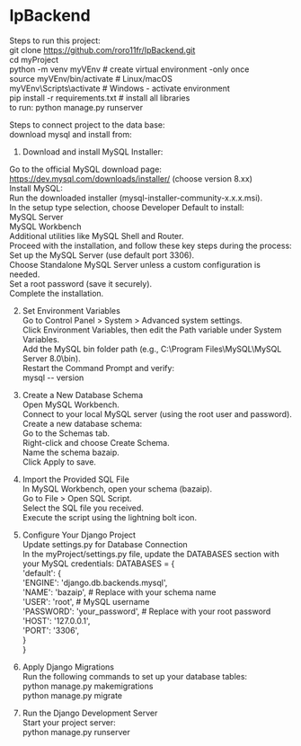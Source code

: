 # IpBackend  
Steps to run this project:  
git clone https://github.com/roro11fr/IpBackend.git  
cd myProject  
python -m venv myVEnv # create virtual environment -only once  
source myVEnv/bin/activate  # Linux/macOS  
myVEnv\Scripts\activate     # Windows - activate environment  
pip install -r requirements.txt # install all libraries  
to run: python manage.py runserver  

Steps to connect project to the data base:   
download mysql and install from:  
1. Download and install MySQL Installer:  
  
Go to the official MySQL download page:  
https://dev.mysql.com/downloads/installer/ (choose version 8.xx)  
Install MySQL:  
Run the downloaded installer (mysql-installer-community-x.x.x.msi).  
In the setup type selection, choose Developer Default to install:  
MySQL Server  
MySQL Workbench  
Additional utilities like MySQL Shell and Router.  
Proceed with the installation, and follow these key steps during the process:  
Set up the MySQL Server (use default port 3306).  
Choose Standalone MySQL Server unless a custom configuration is needed.  
Set a root password (save it securely).  
Complete the installation. 

2. Set Environment Variables  
Go to Control Panel > System > Advanced system settings.  
Click Environment Variables, then edit the Path variable under System Variables.  
Add the MySQL bin folder path (e.g., C:\Program Files\MySQL\MySQL Server 8.0\bin).  
Restart the Command Prompt and verify:  
mysql -- version  

3. Create a New Database Schema  
Open MySQL Workbench.  
Connect to your local MySQL server (using the root user and password).  
Create a new database schema:  
Go to the Schemas tab.  
Right-click and choose Create Schema.  
Name the schema bazaip.  
Click Apply to save.  

4. Import the Provided SQL File  
In MySQL Workbench, open your schema (bazaip).  
Go to File > Open SQL Script.  
Select the SQL file you received.  
Execute the script using the lightning bolt icon.  

5. Configure Your Django Project  
Update settings.py for Database Connection  
In the myProject/settings.py file, update the DATABASES section with your MySQL credentials: 
DATABASES = {  
    'default': {  
        'ENGINE': 'django.db.backends.mysql',  
        'NAME': 'bazaip',        # Replace with your schema name  
        'USER': 'root',          # MySQL username  
        'PASSWORD': 'your_password',  # Replace with your root password  
        'HOST': '127.0.0.1',  
        'PORT': '3306',  
    }  
}  

6. Apply Django Migrations  
Run the following commands to set up your database tables:  
python manage.py makemigrations  
python manage.py migrate  

7. Run the Django Development Server  
Start your project server:  
python manage.py runserver  